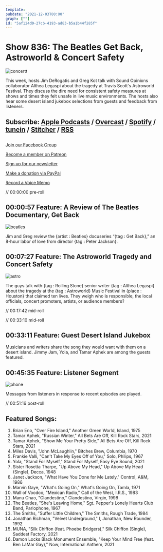 ```yaml
---
template: 
pubdate: "2021-12-03T00:00"
graph: [""]
id: "5af124d9-27cb-4193-ad83-b5a1b44f285f"
---
```






# Show 836: The Beatles Get Back, Astroworld & Concert Safety

![concertt](https://static.soundopinions.org/images/2021/concertt.jpeg)

This week, hosts Jim DeRogatis and Greg Kot talk with Sound Opinions collaborator Althea Legaspi about the tragedy at Travis Scott's Astroworld Festival. They discuss the dire need for consistent safety measures at shows and times they felt unsafe in live music environments. The hosts also hear some desert island jukebox selections from guests and feedback from listeners. 



## Subscribe: [Apple Podcasts](https://itunes.apple.com/us/podcast/sound-opinions/id94793843) / [Overcast](https://overcast.fm/itunes94793843/sound-opinions) / [Spotify](https://open.spotify.com/show/1kNR8YL7TBrQuRxDdS4wtU) / [tunein](https://tunein.com/podcasts/Music-Podcasts/Sound-Opinions-p60273/) / [Stitcher](http://www.stitcher.com/podcast/sound-opinions) / [RSS](https://feeds.simplecast.com/Nn6fjnB0)



## 

[Join our Facebook Group](https://bit.ly/3sivr9T)

[Become a member on Patreon](https://bit.ly/3slWZvc)

[Sign up for our newsletter](https://bit.ly/3eEvRnG)

[Make a donation via PayPal](https://bit.ly/3dmt9lU)

[Record a Voice Memo](https://bit.ly/2RyD5Ah)

// 00:00:00 pre-roll



## 00:00:57 Feature: A Review of The Beatles Documentary, Get Back

![beatles](https://static.soundopinions.org/images/2021/the_beatles,_get_back_poster.jpeg)

Jim and Greg review the {artist : Beatles} docuseries “{tag : Get Back},” an 8-hour labor of love from director {tag : Peter Jackson}.



## 00:07:27 Feature: The Astroworld Tragedy and Concert Safety

![astro](https://static.soundopinions.org/images/2021/3d4e7c51-1200.jpeg)

The guys talk with {tag : Rolling Stone} senior writer {tag : Althea Legaspi} about the tragedy at the {tag : Astroworld} Music Festival in {place : Houston} that claimed ten lives. They weigh who is responsible, the local officials, concert promoters, artists, or audience members?

// 00:17:42 mid-roll

// 00:33:10 mid-roll



## 00:33:11 Feature: Guest Desert Island Jukebox

Musicians and writers share the song they would want with them on a desert island. Jimmy Jam, Yola, and Tamar Aphek are among the guests featured.



## 00:45:35 Feature: Listener Segment

![phone](https://static.soundopinions.org/images/2021/phone.jpeg)

Messages from listeners in response to recent episodes are played.

// 00:51:16 post-roll



## Featured Songs:

1. Brian Eno, "Over Fire Island," Another Green World, Island, 1975
2. Tamar Aphek, "Russian Winter," All Bets Are Off, Kill Rock Stars, 2021
3. Tamar Aphek, "Show Me Your Pretty Side," All Bets Are Off, Kill Rock Stars, 2021
4. Miles Davis, "John McLaughlin," Bitches Brew, Columbia, 1970
5. Frankie Valli, "Can't Take My Eyes Off of You," Solo, Philips, 1967
6. Yola, "Stand For Myself," Stand For Myself, Easy Eye Sound, 2021
7. Sister Rosetta Tharpe, "Up Above My Head," Up Above My Head (Single), Decca, 1948
8. Janet Jackson, "What Have You Done for Me Lately," Control, A&M, 1986
9. Marvin Gaye, "What's Going On," What's Going On, Tamla, 1971
10. Wall of Voodoo, "Mexican Radio," Call of the West, I.R.S., 1983
11. Manu Chao, "Clandestino," Clandestino, Virgin, 1998
12. The Beatles, "She's Leaving Home," Sgt. Pepper's Lonely Hearts Club Band, Parlophone, 1967
13. The Smiths, "Suffer Little Children," The Smiths, Rough Trade, 1984
14. Jonathan Richman, "Velvet Underground," I, Jonathan, New Rounder, 1992
15. MUNA, "Silk Chiffon (feat. Phoebe Bridgers)," Silk Chiffon (Single), Saddest Factory, 2021
16. Damon Locks Black Monument Ensemble, "Keep Your Mind Free (feat. Ben LaMar Gay)," Now, International Anthem, 2021